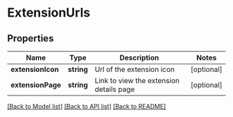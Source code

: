 # ExtensionUrls

## Properties
Name | Type | Description | Notes
------------ | ------------- | ------------- | -------------
**extensionIcon** | **string** | Url of the extension icon | [optional] 
**extensionPage** | **string** | Link to view the extension details page | [optional] 

[[Back to Model list]](../README.md#documentation-for-models) [[Back to API list]](../README.md#documentation-for-api-endpoints) [[Back to README]](../README.md)


